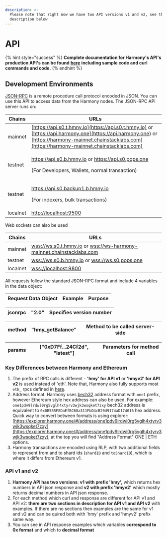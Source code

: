 ```yaml
---
description: >-
  Please note that right now we have two API versions v1 and v2, see the
  description below
---
```


# API

{% hint style="success" %}
**Complete documentation for Harmony's API's production API's can be found** [**here**](https://api.hmny.io/?version=latest) **including sample code and curl commands and code.**&#x20;
{% endhint %}

## Development Environments

[JSON-RPC](https://en.wikipedia.org/wiki/JSON-RPC) is a remote procedure call protocol encoded in JSON. You can use this API to access data from the Harmony nodes. The JSON-RPC API server runs on:

| Chains   | URLs                                                                                                                                                                                                   |
| -------- | ------------------------------------------------------------------------------------------------------------------------------------------------------------------------------------------------------ |
| mainnet  | [https://api.s0.t.hmny.io](https://api.s0.t.hmny.io) or [https://api.harmony.one](https://api.harmony.one) or [https://harmony-mainnet.chainstacklabs.com](https://harmony-mainnet.chainstacklabs.com) |
| testnet  | <p><a href="https://api.s0.b.hmny.io">https://api.s0.b.hmny.io</a> or <a href="https://api.s0.pops.one">https://api.s0.pops.one</a> </p><p>(For Developers, Wallets, normal transaction)</p>           |
| testnet  | <p><a href="https://api.s0.backup1.b.hmny.io">https://api.s0.backup1.b.hmny.io</a> </p><p>(For indexers, bulk transactions)</p>                                                                        |
| localnet | [http://localhost:9500](http://localhost:9500)                                                                                                                                                         |

Web sockets can also be used

| Chains   | URLs                                                                                                                                         |
| -------- | -------------------------------------------------------------------------------------------------------------------------------------------- |
| mainnet  | [wss://ws.s0.t.hmny.io](wss://ws.s0.t.hmny.io) or [wss://ws-harmony-mainnet.chainstacklabs.com](wss://ws-harmony-mainnet.chainstacklabs.com) |
| testnet  | [wss://ws.s0.b.hmny.io](wss://ws.s0.pga.hmny.io) or [wss://ws.s0.pops.one](wss://ws.s0.pops.one)                                             |
| localnet | [wss://localhost:9800](./)                                                                                                                   |

All requests follow the standard JSON-RPC format and include 4 variables in the data object:

| Request Data Object | Example | Purpose |
| ------------------- | ------- | ------- |

| jsonrpc | "2.0" | Specifies version number |
| ------- | ----- | ------------------------ |

| method | "hmy_getBalance" | Method to be called server-side |
| ------ | ---------------- | ------------------------------- |

| params | \["0xD7Ff...24Cf2d", "latest"] | Parameters for method call |
| ------ | ------------------------------ | -------------------------- |

### Key Differences between Harmony and Ethereum

1. The prefix of RPC calls is different - **'hmy' for API v1** or **'hmyv2' for API v2** is used instead of 'eth'. Note that, Harmony also fully supports most `eth_` rpcs defined in [here](https://eth.wiki/json-rpc/API).
2. Address format: Harmony uses [bech32](https://en.bitcoin.it/wiki/Bech32) address format with `one1` prefix, however Ethereum style hex address can also be used. For example: `one1pdv9lrdwl0rg5vglh4xtyrv3wjk3wsqket7zxy` bech32 address is equivalent to `0x0B585F8DaEfBC68a311FbD4cB20d9174aD174016` hex address. Quick way to convert between formats is using explorer: [https://explorer.harmony.one/#/address/one1pdv9lrdwl0rg5vglh4xtyrv3wjk3wsqket7zxy](https://explorer.harmony.one/#/address/one1pdv9lrdwl0rg5vglh4xtyrv3wjk3wsqket7zxy), at the top you will find "Address Format" ONE | ETH options.
3. Harmony transactions are encoded using RLP, with two additional fields to represent from and to shard ids (`shardID` and `toShardID`), which is where it differs from Ethereum v1.

### API v1 and v2

1. **Harmony API has two versions**: **v1 with prefix 'hmy',** which returns hex numbers in API json response and **v2 with prefix 'hmyv2'** which mostly returns decimal numbers in API json response.
2. For each method which curl and response are different for API v1 and API v2: **there are two sections in description for API v1 and API v2** with examples. If there are no sections then examples are the same for v1 and v2 and can be quired both with 'hmy' prefix and 'hmyv2' prefix same way.
3. You can see in API response examples which variables **correspond to 0x format** and which to **decimal format**
